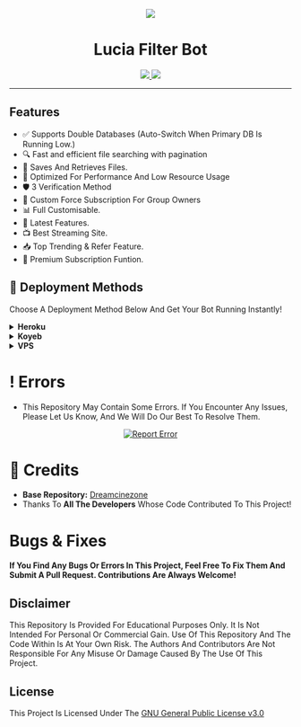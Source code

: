 <p align="center">
  <img src="https://github.com/NBBotz/Images/blob/main/Lucia.jpg">
</p>

<h1 align="center">Lucia Filter Bot</h1>

<p align="center">
  <a href="https://t.me/SilentXBotz_Support">
    <img src="https://img.shields.io/badge/Join-Support%20Group-blue?style=for-the-badge&logo=telegram">
  </a>
  <a href="http://t.me/Lucia_Filter_Bot">
    <img src="https://img.shields.io/badge/Demo%20Bot-Click%20Here-green?style=for-the-badge&logo=telegram">
  </a>
</p>

---

## Features  

- ✅ Supports Double Databases (Auto-Switch When Primary DB Is Running Low.)  
- 🔍 Fast and efficient file searching with pagination  
- 📂 Saves And Retrieves Files.  
- 🚀 Optimized For Performance And Low Resource Usage  
- 🛡️ 3 Verification Method 
- 🤖 Custom Force Subscription For Group Owners
- 📊 Full Customisable. 
- 🔄 Latest Features.
- 📺 Best Streaming Site.
- 📥 Top Trending & Refer Feature.
- 👑 Premium Subscription Funtion.


## 🚀 Deployment Methods

Choose A Deployment Method Below And Get Your Bot Running Instantly!  

<details>
  <summary><b>Heroku</b></summary>  

Click The Button Below To Instantly Deploy Your Bot On **Heroku**.  

<p align="center">
  <a href="https://heroku.com/deploy?template=https://github.com/NBBotz/Auto_Filter_Bot">
    <img src="https://www.herokucdn.com/deploy/button.svg" alt="Deploy on Heroku">
  </a>
</p>

</details>

<details>
  <summary><b>Koyeb</b></summary>  

Deploy On **Koyeb** In One Click!  

<p align="center">
  <a href="https://app.koyeb.com/deploy?type=git&repository=https://github.com/NBBotz/Auto_Filter_Bot&branch=SilentXBotz &name=LuciaFilterBot">
    <img src="https://www.koyeb.com/static/images/deploy/button.svg" alt="Deploy to Koyeb">
  </a>
</p>


</details>

<details>
  <summary><b>VPS</b></summary>  

Run The Following Commands To Deploy The Bot On A **VPS**:  

```bash
mkdir SilentXBotz && cd SilentXBotz
git clone https://github.com/NBBotz/Auto_Filter_Bot
cd Auto_Filter_Bot
python3 -m venv venv
source venv/bin/activate
pip install -r requirements.txt
python3 bot.py
```
</details>


# ! Errors 
- This Repository May Contain Some Errors. If You Encounter Any Issues, Please Let Us Know, And We Will Do Our Best To Resolve Them.
<p align="center">
  <a href="https://t.me/SilentXBotz_Support">
    <img src="https://img.shields.io/badge/Report-Error-red?style=for-the-badge&logo=telegram" alt="Report Error">
  </a>
</p>
  

# 📌 Credits  

- **Base Repository:** [Dreamcinezone](https://github.com/MrRaazz/Dreamcinezone.git)  
- Thanks To **All The Developers** Whose Code Contributed To This Project!

# Bugs & Fixes  

**If You Find Any Bugs Or Errors In This Project, Feel Free To Fix Them And Submit A Pull Request. Contributions Are Always Welcome!**  

## Disclaimer

This Repository Is Provided For Educational Purposes Only. It Is Not Intended For Personal Or Commercial Gain. Use Of This Repository And The Code Within Is At Your Own Risk. The Authors And Contributors Are Not Responsible For Any Misuse Or Damage Caused By The Use Of This Project.

## License

This Project Is Licensed Under The [GNU General Public License v3.0](https://github.com/NBBotz/Auto_Filter_Bot/blob/SilentXBotz/LICENSE)

